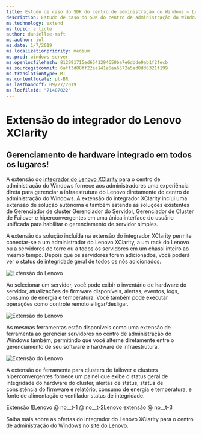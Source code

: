 ```yaml
---
title: Estudo de caso do SDK do centro de administração do Windows – Lenovo
description: Estudo de caso do SDK do centro de administração do Windows – Lenovo
ms.technology: extend
ms.topic: article
author: daniellee-msft
ms.author: jol
ms.date: 1/7/2019
ms.localizationpriority: medium
ms.prod: windows-server
ms.openlocfilehash: 812091715ed6541294650ba7e6ddde9ab1f2fecb
ms.sourcegitcommit: 6aff3d88ff22ea141a6ea6572a5ad8dd6321f199
ms.translationtype: MT
ms.contentlocale: pt-BR
ms.lasthandoff: 09/27/2019
ms.locfileid: "71407022"
---
```

# <a name="lenovo-xclarity-integrator-extension"></a>Extensão do integrador do Lenovo XClarity

## <a name="integrated-hardware-management-everywhere"></a>Gerenciamento de hardware integrado em todos os lugares!

A extensão do [integrador do Lenovo XClarity](https://www.lenovo.com/us/en/data-center/software/systems-management/XClarity-Integrator/p/WMD00000370) para o centro de administração do Windows fornece aos administradores uma experiência direta para gerenciar a infraestrutura do Lenovo diretamente do centro de administração do Windows. A extensão do integrador XClarity inclui uma extensão de solução autônoma e também estende as soluções existentes de Gerenciador de cluster Gerenciador do Servidor, Gerenciador de Cluster de Failover e hiperconvergentes em uma única interface do usuário unificada para habilitar o gerenciamento de servidor simples. 

A extensão da solução incluída na extensão do integrador XClarity permite conectar-se a um administrador do Lenovo XClarity, a um rack do Lenovo ou a servidores de torre ou a todos os servidores em um chassi inteiro ao mesmo tempo. Depois que os servidores forem adicionados, você poderá ver o status de integridade geral de todos os nós adicionados.

![Extensão do Lenovo](../../media/extend-case-study-lenovo/lenovo-1.png)

Ao selecionar um servidor, você pode exibir o inventário de hardware do servidor, atualizações de firmware disponíveis, alertas, eventos, logs, consumo de energia e temperatura. Você também pode executar operações como controle remoto e ligar/desligar.

![Extensão do Lenovo](../../media/extend-case-study-lenovo/lenovo-2.png)

As mesmas ferramentas estão disponíveis como uma extensão de ferramenta ao gerenciar servidores no centro de administração do Windows também, permitindo que você alterne diretamente entre o gerenciamento de seu software e hardware de infraestrutura.

![Extensão do Lenovo](../../media/extend-case-study-lenovo/lenovo-3.png)

A extensão de ferramenta para clusters de failover e clusters hiperconvergentes fornece um painel que exibe o status geral de integridade do hardware do cluster, alertas de status, status de consistência do firmware e relatório, consumo de energia e temperatura, e fonte de alimentação e ventilador status de integridade.

Extensão ![Lenovo @ no__t-1 @ no__t-2Lenovo extensão @ no__t-3

Saiba mais sobre as ofertas do integrador do Lenovo XClarity para o centro de administração do Windows no [site do Lenovo](https://support.lenovo.com/us/en/solutions/ht507549).
